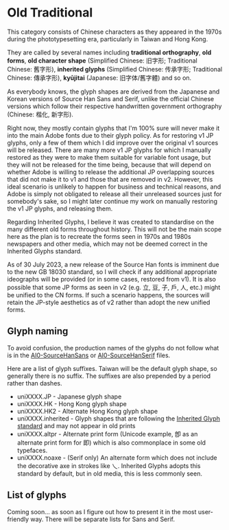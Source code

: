 # Old Traditional

This category consists of Chinese characters as they appeared in the 1970s during the phototypesetting era, particularly in Taiwan and Hong Kong.

They are called by several names including **traditional orthography**, **old forms**, **old character shape** (Simplified Chinese: 旧字形; Traditional Chinese: 舊字形), **inherited glyphs** (Simplified Chinese: 传承字形; Traditional Chinese: 傳承字形), **kyūjitai** (Japanese: 旧字体/舊字體) and so on.

As everybody knows, the glyph shapes are derived from the Japanese and Korean versions of Source Han Sans and Serif, unlike the official Chinese versions which follow their respective handwritten government orthography (Chinese: 楷化, 新字形).

Right now, they mostly contain glyphs that I'm 100% sure will never make it into the main Adobe fonts due to their glyph policy. As for restoring v1 JP glyphs, only a few of them which I did improve over the original v1 sources will be released. There are many more v1 JP glyphs for which I manually restored as they were to make them suitable for variable font usage, but they will not be released for the time being, because that will depend on whether Adobe is willing to release the additional JP overlapping sources that did not make it to v1 and those that are removed in v2. However, this ideal scenario is unlikely to happen for business and technical reasons, and Adobe is simply not obligated to release all their unreleased sources just for somebody's sake, so I might later continue my work on manually restoring the v1 JP glyphs, and releasing them.

Regarding Inherited Glyphs, I believe it was created to standardise on the many different old forms throughout history. This will not be the main scope here as the plan is to recreate the forms seen in 1970s and 1980s newspapers and other media, which may not be deemed correct in the Inherited Glyphs standard.

As of 30 July 2023, a new release of the Source Han fonts is imminent due to the new GB 18030 standard, so I will check if any additional appropriate ideographs will be provided (or in some cases, restored from v1). It is also possible that some JP forms as seen in v2 (e.g. 立, 豆, 子, 戶, 人, etc.) might be unified to the CN forms. If such a scenario happens, the sources will retain the JP-style aesthetics as of v2 rather than adopt the new unified forms.

## Glyph naming

To avoid confusion, the production names of the glyphs do not follow what is in the [AI0-SourceHanSans](https://github.com/adobe-fonts/source-han-sans/blob/release/Resources/AI0-SourceHanSans) or [AI0-SourceHanSerif](https://github.com/adobe-fonts/source-han-serif/blob/release/Resources/AI0-SourceHanSerif) files.

Here are a list of glyph suffixes. Taiwan will be the default glyph shape, so generally there is no suffix. The suffixes are also prepended by a period rather than dashes.

- uniXXXX<span>.</span>JP - Japanese glyph shape
- uniXXXX<span>.</span>HK - Hong Kong glyph shape
- uniXXXX<span>.</span>HK2 - Alternate Hong Kong glyph shape
- uniXXXX<span>.</span>inherited - Glyph shapes that are following the [Inherited Glyph standard](https://github.com/ichitenfont/inheritedglyphs) and may not appear in old prints
- uniXXXX<span>.</span>altpr - Alternate print form (Unicode example, 卽 as an alternate print form for 即) which is also commonplace in some old typefaces.
- uniXXXX<span>.</span>noaxe - (Serif only) An alternate form which does not include the decorative axe in strokes like 乀. Inherited Glyphs adopts this standard by default, but in old media, this is less commonly seen.

## List of glyphs

Coming soon... as soon as I figure out how to present it in the most user-friendly way. There will be separate lists for Sans and Serif.
